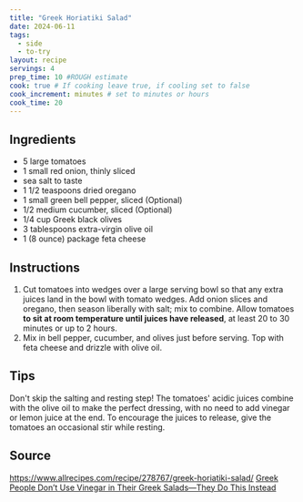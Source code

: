 ```yaml
---
title: "Greek Horiatiki Salad"
date: 2024-06-11
tags:
  - side
  - to-try
layout: recipe
servings: 4
prep_time: 10 #ROUGH estimate
cook: true # If cooking leave true, if cooling set to false
cook_increment: minutes # set to minutes or hours
cook_time: 20
---
```


## Ingredients

- 5 large tomatoes
- 1 small red onion, thinly sliced
- sea salt to taste
- 1 1/2 teaspoons dried oregano
- 1 small green bell pepper, sliced (Optional)
- 1/2 medium cucumber, sliced (Optional)
- 1/4 cup Greek black olives
- 3 tablespoons extra-virgin olive oil
- 1 (8 ounce) package feta cheese

## Instructions

1. Cut tomatoes into wedges over a large serving bowl so that any extra juices land in the bowl with tomato wedges. Add onion slices and oregano, then season liberally with salt; mix to combine. Allow tomatoes **to sit at room temperature until juices have released**, at least 20 to 30 minutes or up to 2 hours.
2. Mix in bell pepper, cucumber, and olives just before serving. Top with feta cheese and drizzle with olive oil.

## Tips

Don't skip the salting and resting step! The tomatoes' acidic juices combine with the olive oil to make the perfect dressing, with no need to add vinegar or lemon juice at the end. To encourage the juices to release, give the tomatoes an occasional stir while resting.

## Source

https://www.allrecipes.com/recipe/278767/greek-horiatiki-salad/
[Greek People Don’t Use Vinegar in Their Greek Salads—They Do This Instead](https://www.allrecipes.com/how-to-make-authentic-greek-salad-8661797)